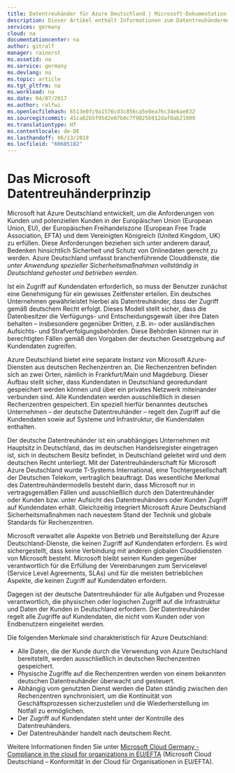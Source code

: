 ```yaml
---
title: Datentreuhänder für Azure Deutschland | Microsoft-Dokumentation
description: Dieser Artikel enthält Informationen zum Datentreuhändermodell.
services: germany
cloud: na
documentationcenter: na
author: gitralf
manager: rainerst
ms.assetid: na
ms.service: germany
ms.devlang: na
ms.topic: article
ms.tgt_pltfrm: na
ms.workload: na
ms.date: 04/07/2017
ms.author: ralfwi
ms.openlocfilehash: 6513e0fc9a1576cd3c856ca5e8ea76c34e6ae832
ms.sourcegitcommit: 41ca82b5f95d2e07b0c7f9025b912daf0ab21909
ms.translationtype: HT
ms.contentlocale: de-DE
ms.lasthandoff: 06/13/2019
ms.locfileid: "60685182"
---
```

# <a name="data-trustee-principle"></a>Das Microsoft Datentreuhänderprinzip

Microsoft hat Azure Deutschland entwickelt, um die Anforderungen von Kunden und potenziellen Kunden in der Europäischen Union (European Union, EU), der Europäischen Freihandelszone (European Free Trade Association, EFTA) und dem Vereinigten Königreich (United Kingdom, UK) zu erfüllen. Diese Anforderungen beziehen sich unter anderem darauf, Bedenken hinsichtlich Sicherheit und Schutz von Onlinedaten gerecht zu werden. Azure Deutschland umfasst branchenführende Clouddienste, die *unter Anwendung spezieller Sicherheitsmaßnahmen vollständig in Deutschland gehostet und betrieben werden*.

Ist ein Zugriff auf Kundendaten erforderlich, so muss der Benutzer zunächst eine Genehmigung für ein gewisses Zeitfenster erteilen. Ein deutsches Unternehmen gewährleistet hierbei als Datentreuhänder, dass der Zugriff gemäß deutschem Recht erfolgt. Dieses Modell stellt sicher, dass die Datenbesitzer die Verfügungs- und Entscheidungsgewalt über ihre Daten behalten – insbesondere gegenüber Dritten, z.B. in- oder ausländischen Aufsichts- und Strafverfolgungsbehörden. Diese Behörden können nur in berechtigten Fällen gemäß den Vorgaben der deutschen Gesetzgebung auf Kundendaten zugreifen.

Azure Deutschland bietet eine separate Instanz von Microsoft Azure-Diensten aus deutschen Rechenzentren an. Die Rechenzentren befinden sich an zwei Orten, nämlich in Frankfurt/Main und Magdeburg. Dieser Aufbau stellt sicher, dass Kundendaten in Deutschland georedundant gespeichert werden können und über ein privates Netzwerk miteinander verbunden sind. Alle Kundendaten werden ausschließlich in diesen Rechenzentren gespeichert. Ein speziell hierfür benanntes deutsches Unternehmen – der deutsche Datentreuhänder – regelt den Zugriff auf die Kundendaten sowie auf Systeme und Infrastruktur, die Kundendaten enthalten. 

Der deutsche Datentreuhänder ist ein unabhängiges Unternehmen mit Hauptsitz in Deutschland, das im deutschen Handelsregister eingetragen ist, sich in deutschem Besitz befindet, in Deutschland geleitet wird und dem deutschen Recht unterliegt. Mit der Datentreuhänderschaft für Microsoft Azure Deutschland wurde T-Systems International, eine Tochtergesellschaft der Deutschen Telekom, vertraglich beauftragt. Das wesentliche Merkmal des Datentreuhändermodells besteht darin, dass Microsoft nur in vertragsgemäßen Fällen und ausschließlich durch den Datentreuhänder oder Kunden bzw. unter Aufsicht des Datentreuhänders oder Kunden Zugriff auf Kundendaten erhält. Gleichzeitig integriert Microsoft Azure Deutschland Sicherheitsmaßnahmen nach neuestem Stand der Technik und globale Standards für Rechenzentren.

Microsoft verwaltet alle Aspekte von Betrieb und Bereitstellung der Azure Deutschland-Dienste, die keinen Zugriff auf Kundendaten erfordern. Es wird sichergestellt, dass keine Verbindung mit anderen globalen Clouddiensten von Microsoft besteht. Microsoft bleibt seinen Kunden gegenüber verantwortlich für die Erfüllung der Vereinbarungen zum Servicelevel (Service Level Agreements, SLAs) und für die meisten betrieblichen Aspekte, die keinen Zugriff auf Kundendaten erfordern.

Dagegen ist der deutsche Datentreuhänder für alle Aufgaben und Prozesse verantwortlich, die physischen oder logischen Zugriff auf die Infrastruktur und Daten der Kunden in Deutschland erfordern. Der Datentreuhänder regelt alle Zugriffe auf Kundendaten, die nicht vom Kunden oder von Endbenutzern eingeleitet werden. 



Die folgenden Merkmale sind charakteristisch für Azure Deutschland:

* Alle Daten, die der Kunde durch die Verwendung von Azure Deutschland bereitstellt, werden ausschließlich in deutschen Rechenzentren gespeichert.
* Physische Zugriffe auf die Rechenzentren werden von einem bekannten deutschen Datentreuhänder überwacht und gesteuert.
* Abhängig vom genutzten Dienst werden die Daten ständig zwischen den Rechenzentren synchronisiert, um die Kontinuität von Geschäftsprozessen sicherzustellen und die Wiederherstellung im Notfall zu ermöglichen.
* Der Zugriff auf Kundendaten steht unter der Kontrolle des Datentreuhänders.
* Der Datentreuhänder handelt nach deutschem Recht.

Weitere Informationen finden Sie unter [Microsoft Cloud Germany - Compliance in the cloud for organizations in EU/EFTA](https://gallery.technet.microsoft.com/Cloud-Germany-Compliance-4161d8df) (Microsoft Cloud Deutschland – Konformität in der Cloud für Organisationen in EU/EFTA).